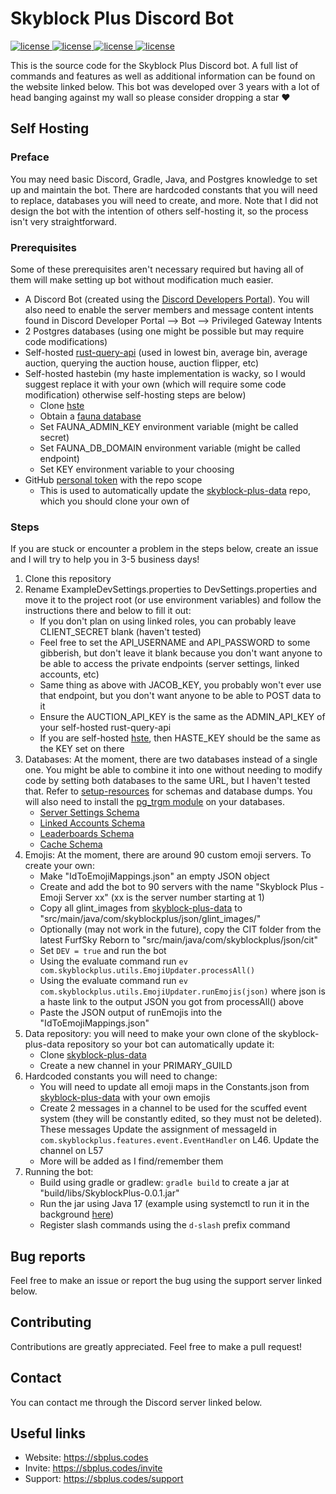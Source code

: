 # Skyblock Plus Discord Bot
<a href="https://github.com/kr45732/skyblock-plus/blob/master/LICENSE" target="_blank">
  <img alt="license" src="https://img.shields.io/github/license/kr45732/skyblock-plus?style=for-the-badge" />
</a>
<a href="https://sbplus.codes/support" target="_blank">
  <img alt="license" src="https://img.shields.io/discord/796790757947867156?color=4166f5&label=discord&style=for-the-badge" />
</a> 
<a href="https://github.com/kr45732/skyblock-plus/stargazers" target="_blank">
  <img alt="license" src="https://img.shields.io/github/stars/kr45732/skyblock-plus?style=for-the-badge" />
</a>
<a href="https://github.com/kr45732/skyblock-plus/contributors" target="_blank">
  <img alt="license" src="https://img.shields.io/github/contributors/kr45732/skyblock-plus?style=for-the-badge" />
</a>

This is the source code for the Skyblock Plus Discord bot. A full list of commands and features as well as additional information can be found on the website linked below. This bot was developed over 3 years with a lot of head banging against my wall so please consider dropping a star ❤️

## Self Hosting
### Preface
You may need basic Discord, Gradle, Java, and Postgres knowledge to set up and maintain the bot. There are hardcoded constants that you will need to replace, databases you will need to create, and more. Note that I did not design the bot with the intention of others self-hosting it, so the process isn't very straightforward.

### Prerequisites
Some of these prerequisites aren't necessary required but having all of them will make setting up bot without modification much easier.
- A Discord Bot (created using the [Discord Developers Portal](https://discord.com/developers/applications)). You will also need to enable the server members and message content intents found in Discord Developer Portal --> Bot --> Privileged Gateway Intents
- 2 Postgres databases (using one might be possible but may require code modifications)
- Self-hosted [rust-query-api](https://github.com/kr45732/rust-query-api) (used in lowest bin, average bin, average auction, querying the auction house, auction flipper, etc)
- Self-hosted hastebin (my haste implementation is wacky, so I would suggest replace it with your own (which will require some code modification) otherwise self-hosting steps are below)
  - Clone [hste](https://github.com/kr45732/hste)
  - Obtain a [fauna database]([hste](https://github.com/kr45732/hste))
  - Set FAUNA_ADMIN_KEY environment variable (might be called secret)
  - Set FAUNA_DB_DOMAIN environment variable (might be called endpoint)
  - Set KEY environment variable to your choosing
- GitHub [personal token](https://github.com/settings/tokens) with the repo scope
  - This is used to automatically update the [skyblock-plus-data](https://github.com/kr45732/skyblock-plus-data) repo, which you should clone your own of

### Steps
If you are stuck or encounter a problem in the steps below, create an issue and I will try to help you in 3-5 business days!
1. Clone this repository
2. Rename ExampleDevSettings.properties to DevSettings.properties and move it to the project root (or use environment variables) and follow the instructions there and below to fill it out:
   - If you don't plan on using linked roles, you can probably leave CLIENT_SECRET blank (haven't tested)
   - Feel free to set the API_USERNAME and API_PASSWORD to some gibberish, but don't leave it blank because you don't want anyone to be able to access the private endpoints (server settings, linked accounts, etc)
   - Same thing as above with JACOB_KEY, you probably won't ever use that endpoint, but you don't want anyone to be able to POST data to it
   - Ensure the AUCTION_API_KEY is the same as the ADMIN_API_KEY of your self-hosted rust-query-api
   - If you are self-hosted [hste](https://github.com/kr45732/hste), then HASTE_KEY should be the same as the KEY set on there
3. Databases: At the moment, there are two databases instead of a single one. You might be able to combine it into one without needing to modify code by setting both databases to the same URL, but I haven't tested that. Refer to [setup-resources](https://github.com/kr45732/skyblock-plus/tree/master/setup-resources) for schemas and database dumps. You will also need to install the [pg_trgm module](https://www.postgresql.org/docs/current/pgtrgm.html) on your databases. 
   - [Server Settings Schema](https://github.com/kr45732/skyblock-plus/blob/master/setup-resources/schemas.md#server-settings-schema)
   - [Linked Accounts Schema](https://github.com/kr45732/skyblock-plus/blob/master/setup-resources/schemas.md#leaderboards-schema)
   - [Leaderboards Schema](https://github.com/kr45732/skyblock-plus/blob/master/setup-resources/schemas.md#leaderboards-schema)
   - [Cache Schema](https://github.com/kr45732/skyblock-plus/blob/master/setup-resources/schemas.md#leaderboards-schema)
4. Emojis: At the moment, there are around 90 custom emoji servers. To create your own:
   - Make "IdToEmojiMappings.json" an empty JSON object
   - Create and add the bot to 90 servers with the name "Skyblock Plus - Emoji Server xx" (xx is the server number starting at 1)
   - Copy all glint_images from [skyblock-plus-data](https://github.com/kr45732/skyblock-plus-data) to "src/main/java/com/skyblockplus/json/glint_images/"
   - Optionally (may not work in the future), copy the CIT folder from the latest FurfSky Reborn to "src/main/java/com/skyblockplus/json/cit" 
   - Set `DEV = true` and run the bot
   - Using the evaluate command run `ev com.skyblockplus.utils.EmojiUpdater.processAll()`
   - Using the evaluate command run `ev com.skyblockplus.utils.EmojiUpdater.runEmojis(json)` where json is a haste link to the output JSON you got from processAll() above
   - Paste the JSON output of runEmojis into the "IdToEmojiMappings.json"
5. Data repository: you will need to make your own clone of the skyblock-plus-data repository so your bot can automatically update it:
   - Clone [skyblock-plus-data](https://github.com/kr45732/skyblock-plus-data)
   - Create a new channel in your PRIMARY_GUILD
6. Hardcoded constants you will need to change:
   - You will need to update all emoji maps in the Constants.json from [skyblock-plus-data](https://github.com/kr45732/skyblock-plus-data/blob/main/Constants.json) with your own emojis
   - Create 2 messages in a channel to be used for the scuffed event system (they will be constantly edited, so they must not be deleted). These messages Update the assignment of messageId in `com.skyblockplus.features.event.EventHandler` on L46. Update the channel on L57
   - More will be added as I find/remember them
7. Running the bot:
   - Build using gradle or gradlew: `gradle build` to create a jar at "build/libs/SkyblockPlus-0.0.1.jar"
   - Run the jar using Java 17 (example using systemctl to run it in the background [here](https://github.com/kr45732/skyblock-plus/blob/master/setup-resources/skyblock-plus.service))
   - Register slash commands using the `d-slash` prefix command

## Bug reports
Feel free to make an issue or report the bug using the support server linked below.

## Contributing
Contributions are greatly appreciated. Feel free to make a pull request!

## Contact
You can contact me through the Discord server linked below.

## Useful links
- Website: https://sbplus.codes
- Invite: https://sbplus.codes/invite
- Support: https://sbplus.codes/support
